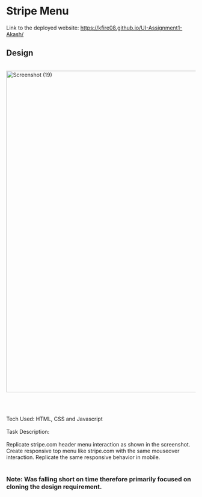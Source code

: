 # Stripe Menu
Link to the deployed website: https://kfire08.github.io/UI-Assignment1-Akash/
## Design
<br/>
<img width="855" alt="Screenshot (19)" src="https://user-images.githubusercontent.com/43553695/185808831-ac372efd-b245-41ec-a41b-74b1644656bf.png">

<br/><br/>

Tech Used: HTML, CSS and Javascript
<br/><br>
Task Description:
<br/>
<br/>
Replicate stripe.com header menu interaction as shown in the screenshot.
Create responsive top menu like stripe.com with the same mouseover interaction. Replicate the same responsive behavior in mobile. 
<br/>
<br/>
### Note: Was falling short on time therefore primarily focused on cloning the design requirement.
